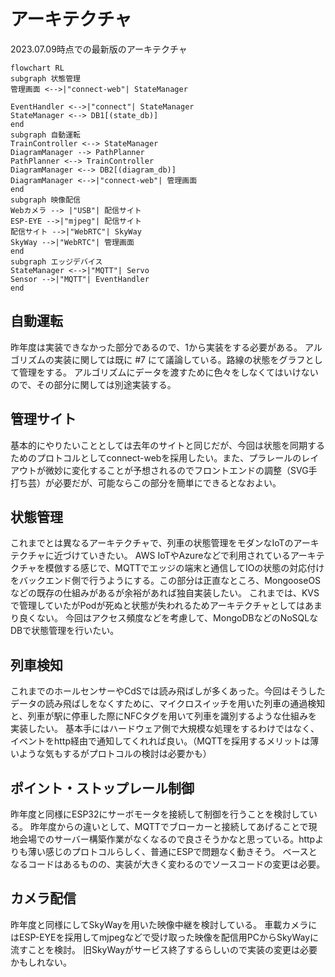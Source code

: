 # アーキテクチャ

2023.07.09時点での最新版のアーキテクチャ

```mermaid
flowchart RL
subgraph 状態管理
管理画面 <-->|"connect-web"| StateManager

EventHandler <-->|"connect"| StateManager
StateManager <--> DB1[(state_db)]
end
subgraph 自動運転
TrainController <--> StateManager
DiagramManager --> PathPlanner
PathPlanner <--> TrainController
DiagramManager <--> DB2[(diagram_db)]
DiagramManager <-->|"connect-web"| 管理画面
end
subgraph 映像配信
Webカメラ --> |"USB"| 配信サイト
ESP-EYE -->|"mjpeg"| 配信サイト
配信サイト -->|"WebRTC"| SkyWay
SkyWay -->|"WebRTC"| 管理画面
end
subgraph エッジデバイス
StateManager <-->|"MQTT"| Servo
Sensor -->|"MQTT"| EventHandler
end
```

## 自動運転
昨年度は実装できなかった部分であるので、1から実装をする必要がある。
アルゴリズムの実装に関しては既に #7 にて議論している。路線の状態をグラフとして管理をする。
アルゴリズムにデータを渡すために色々をしなくてはいけないので、その部分に関しては別途実装する。

## 管理サイト
基本的にやりたいこととしては去年のサイトと同じだが、今回は状態を同期するためのプロトコルとしてconnect-webを採用したい。また、プラレールのレイアウトが微妙に変化することが予想されるのでフロントエンドの調整（SVG手打ち芸）が必要だが、可能ならこの部分を簡単にできるとなおよい。

## 状態管理
これまでとは異なるアーキテクチャで、列車の状態管理をモダンなIoTのアーキテクチャに近づけていきたい。
AWS IoTやAzureなどで利用されているアーキテクチャを模倣する感じで、MQTTでエッジの端末と通信してIOの状態の対応付けをバックエンド側で行うようにする。この部分は正直なところ、MongooseOSなどの既存の仕組みがあるが余裕があれば独自実装したい。
これまでは、KVSで管理していたがPodが死ぬと状態が失われるためアーキテクチャとしてはあまり良くない。
今回はアクセス頻度などを考慮して、MongoDBなどのNoSQLなDBで状態管理を行いたい。

## 列車検知
これまでのホールセンサーやCdSでは読み飛ばしが多くあった。今回はそうしたデータの読み飛ばしをなくすために、マイクロスイッチを用いた列車の通過検知と、列車が駅に停車した際にNFCタグを用いて列車を識別するような仕組みを実装したい。
基本手にはハードウェア側で大規模な処理をするわけではなく、イベントをhttp経由で通知してくれれば良い。（MQTTを採用するメリットは薄いような気もするがプロトコルの検討は必要かも）

## ポイント・ストップレール制御
昨年度と同様にESP32にサーボモータを接続して制御を行うことを検討している。
昨年度からの違いとして、MQTTでブローカーと接続してあげることで現地会場でのサーバー構築作業がなくなるので良さそうかなと思っている。httpよりも薄い感じのプロトコルらしく、普通にESPで問題なく動きそう。
ベースとなるコードはあるものの、実装が大きく変わるのでソースコードの変更は必要。

## カメラ配信
昨年度と同様にしてSkyWayを用いた映像中継を検討している。
車載カメラにはESP-EYEを採用してmjpegなどで受け取った映像を配信用PCからSkyWayに流すことを検討。
旧SkyWayがサービス終了するらしいので実装の変更は必要かもしれない。